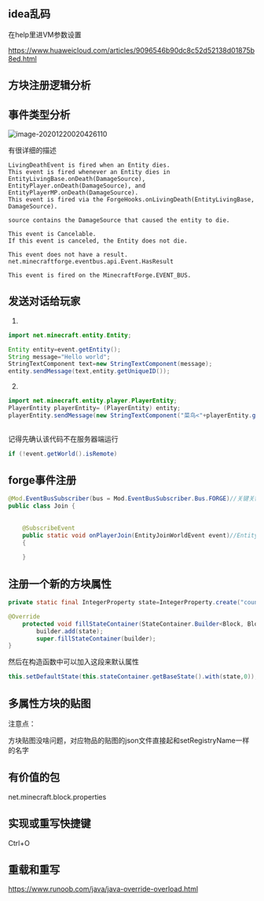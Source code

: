 ## idea乱码

在help里进VM参数设置

https://www.huaweicloud.com/articles/9096546b90dc8c52d52138d01875b8ed.html

## 方块注册逻辑分析



## 事件类型分析

![image-20201220020426110](https://raw.githubusercontent.com/xutongxin1/xutongxin1.github.io/master/asset/%E6%97%A5%E5%BF%97/image-20201220020426110.png)

有很详细的描述

```
LivingDeathEvent is fired when an Entity dies. 
This event is fired whenever an Entity dies in EntityLivingBase.onDeath(DamageSource), EntityPlayer.onDeath(DamageSource), and EntityPlayerMP.onDeath(DamageSource).  
This event is fired via the ForgeHooks.onLivingDeath(EntityLivingBase, DamageSource).

source contains the DamageSource that caused the entity to die.

This event is Cancelable. 
If this event is canceled, the Entity does not die.

This event does not have a result. net.minecraftforge.eventbus.api.Event.HasResult

This event is fired on the MinecraftForge.EVENT_BUS.
```



## 发送对话给玩家

1.

```java
import net.minecraft.entity.Entity;

Entity entity=event.getEntity();
String message="Hello world";
StringTextComponent text=new StringTextComponent(message);
entity.sendMessage(text,entity.getUniqueID());
```

2.

```java
import net.minecraft.entity.player.PlayerEntity;
PlayerEntity playerEntity= (PlayerEntity) entity;
playerEntity.sendMessage(new StringTextComponent("菜鸟<"+playerEntity.getName().getString()+">上线了~"),playerEntity.getUniqueID());
            
```

记得先确认该代码不在服务器端运行

```java
if (!event.getWorld().isRemote)
```

## forge事件注册

```java
@Mod.EventBusSubscriber(bus = Mod.EventBusSubscriber.Bus.FORGE)//关键关键
public class Join {
    
    
    @SubscribeEvent
    public static void onPlayerJoin(EntityJoinWorldEvent event)//EntityJoinWorldEvent 关键，和onPlayerJoin类名无关
    {
        
    }
```



## 注册一个新的方块属性

```java
private static final IntegerProperty state=IntegerProperty.create("count",0,1);//必须是private static

@Override
    protected void fillStateContainer(StateContainer.Builder<Block, BlockState> builder) {
        builder.add(state);
        super.fillStateContainer(builder);
}
```

然后在构造函数中可以加入这段来默认属性

```java
this.setDefaultState(this.stateContainer.getBaseState().with(state,0));
```

## 多属性方块的贴图

注意点：

方块贴图没啥问题，对应物品的贴图的json文件直接起和setRegistryName一样的名字

## 有价值的包 

net.minecraft.block.properties

## 实现或重写快捷键

Ctrl+O

## 重载和重写

https://www.runoob.com/java/java-override-overload.html

